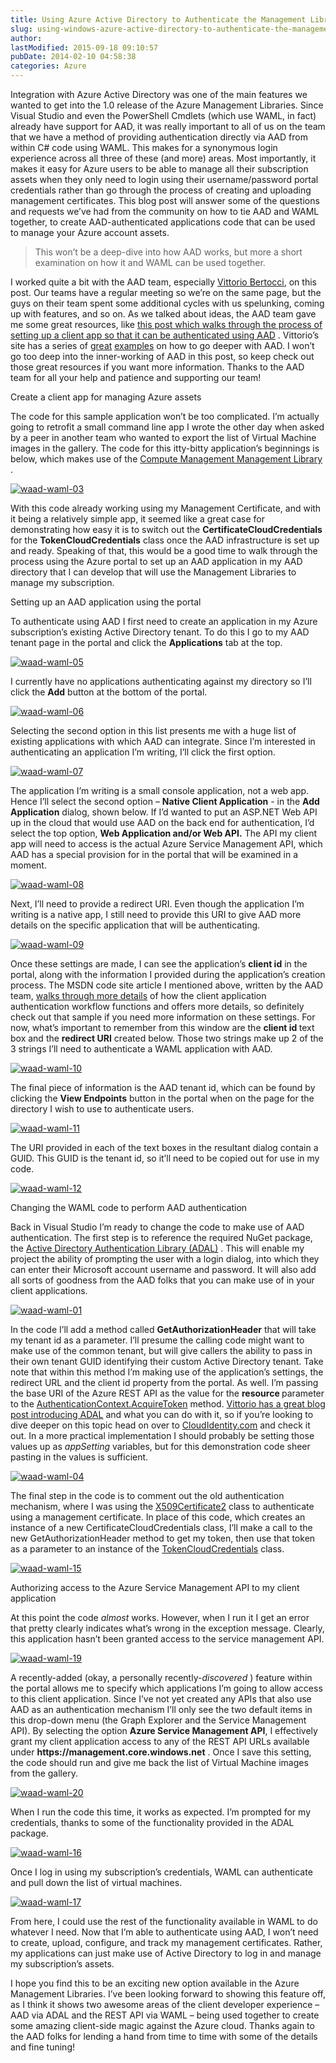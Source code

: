 ```yaml
---
title: Using Azure Active Directory to Authenticate the Management Libraries
slug: using-windows-azure-active-directory-to-authenticate-the-management-libraries
author: 
lastModified: 2015-09-18 09:10:57
pubDate: 2014-02-10 04:58:38
categories: Azure
---
```


<p>Integration with Azure Active Directory was one of the main features we wanted to get into the 1.0 release of the Azure Management Libraries. Since Visual Studio and even the PowerShell Cmdlets (which use WAML, in fact) already have support for AAD, it
  was really important to all of us on the team that we have a method of providing authentication directly via AAD from within C# code using WAML. This makes for a synonymous login experience across all three of these (and more) areas. Most importantly,
  it makes it easy for Azure users to be able to manage all their subscription assets when they only need to login using their username/password portal credentials rather than go through the process of creating and uploading management certificates. This
  blog post will answer some of the questions and requests we&#x2019;ve had from the community on how to tie AAD and WAML together, to create AAD-authenticated applications code that can be used to manage your Azure account assets. </p>
<blockquote>
  <p>This won&#x2019;t be a deep-dive into how AAD works, but more a short examination on how it and WAML can be used together. </p>
</blockquote>
<p>I worked quite a bit with the AAD team, especially
  <a href="http://www.cloudidentity.com/blog/">Vittorio Bertocci</a>, on this post. Our teams have a regular meeting so we&#x2019;re on the same page, but the guys on their team spent some additional cycles with us spelunking, coming up with features, and so on. As we talked about ideas, the AAD team gave
  me some great resources, like
  <a href="http://code.msdn.microsoft.com/AAL-Native-Application-to-fd648dcf">this post which walks through the process of setting up a client app so that it can be authenticated using AAD</a> . Vittorio&#x2019;s site has a series of
  <a title="Protecting a self-hosted Web API with AAD" href="http://www.cloudidentity.com/blog/2013/12/10/protecting-a-self-hosted-api-with-microsoft-owin-security-activedirectory/">great</a> 
  <a title="ASP.NET and AAD Organizational Accounts" href="http://www.cloudidentity.com/blog/2013/12/11/setting-up-an-asp-net-project-with-organizational-authentication-requires-an-organizational-account/">examples</a>  on how to go deeper with AAD. I won&#x2019;t go too deep into the inner-working of AAD in this post, so keep check out those great resources if you want more information. Thanks to the AAD team for all your help and patience and supporting our
  team!</p>
Create a client app for managing Azure assets
<p>The code for this sample application won&#x2019;t be too complicated. I&#x2019;m actually going to retrofit a small command line app I wrote the other day when asked by a peer in another team who wanted to export the list of Virtual Machine images in the gallery. The
  code for this itty-bitty application&#x2019;s beginnings is below, which makes use of the
  <a href="http://www.nuget.org/packages/Microsoft.WindowsAzure.Management.Compute">Compute Management Management Library</a> . </p>
<p>
  <a href="http://www.bradygaster.com/posts/files/4b076ee9-f664-4c1c-91ad-05b7cc0b85f7.png">
    <img alt="waad-waml-03" src="media/34a3e11e-c586-48b4-9781-7dafcdc00223.png">
  </a> 
</p>
<p>With this code already working using my Management Certificate, and with it being a relatively simple app, it seemed like a great case for demonstrating how easy it is to switch out the <strong>CertificateCloudCredentials</strong>  for the <strong>TokenCloudCredentials</strong>   class once the AAD infrastructure is set up and ready. Speaking of that, this would be a good time to walk through the process using the Azure portal to set up an AAD application in my AAD directory that I can develop that will use the Management Libraries
  to manage my subscription. </p>
Setting up an AAD application using the portal
<p>To authenticate using AAD I first need to create an application in my Azure subscription&#x2019;s existing Active Directory tenant. To do this I go to my AAD tenant page in the portal and click the <strong>Applications</strong>  tab at the top. </p>
<p>
  <a href="http://www.bradygaster.com/posts/files/f975a342-4946-458d-8321-e4fc9d49afb5.png">
    <img alt="waad-waml-05" src="media/f9cf2f99-887d-46b5-a562-fd2bde613ad3.png">
  </a> 
</p>
<p>I currently have no applications authenticating against my directory so I&#x2019;ll click the <strong>Add</strong>  button at the bottom of the portal. </p>
<p>
  <a href="http://www.bradygaster.com/posts/files/2f5917dd-78cd-476b-9e5c-08489fe40100.png">
    <img alt="waad-waml-06" src="media/b75fc0e5-e524-4e2e-9c55-1ea24eef0c24.png">
  </a> 
</p>
<p>Selecting the second option in this list presents me with a huge list of existing applications with which AAD can integrate. Since I&#x2019;m interested in authenticating an application I&#x2019;m writing, I&#x2019;ll click the first option.&#xA0; </p>
<p>
  <a href="http://www.bradygaster.com/posts/files/9e356bf0-deaf-43cf-bd30-7a205132d93b.png">
    <img alt="waad-waml-07" src="media/55da8e44-69be-47f4-9442-3b818ae160b3.png">
  </a> 
</p>
<p>The application I&#x2019;m writing is a small console application, not a web app. Hence I&#x2019;ll select the second option &#x2013; <strong>Native Client Application</strong>  - in the <strong>Add Application</strong>  dialog, shown below. If I&#x2019;d wanted to put an ASP.NET
  Web API up in the cloud that would use AAD on the back end for authentication, I&#x2019;d select the top option, <strong>Web Application and/or Web API.</strong>  The API my client app will need to access is the actual Azure Service Management API, which AAD
  has a special provision for in the portal that will be examined in a moment. </p>
<p>
  <a href="http://www.bradygaster.com/posts/files/5e88606e-9330-4423-b245-7dcb7ff2ad0f.png">
    <img alt="waad-waml-08" src="media/bf91fd0c-2c20-40dc-ad18-b8960c89feb7.png">
  </a> 
</p>
<p>Next, I&#x2019;ll need to provide a redirect URI. Even though the application I&#x2019;m writing is a native app, I still need to provide this URI to give AAD more details on the specific application that will be authenticating. </p>
<p>
  <a href="http://www.bradygaster.com/posts/files/ffb360e1-8e2d-4a01-aa7c-79e9e374741e.png">
    <img alt="waad-waml-09" src="media/af03a99e-444e-419b-a216-f431808790b5.png">
  </a> 
</p>
<p>Once these settings are made, I can see the application&#x2019;s <strong>client id</strong>  in the portal, along with the information I provided during the application&#x2019;s creation process. The MSDN code site article I mentioned above, written by the AAD team,
  <a href="http://code.msdn.microsoft.com/AAL-Native-Application-to-fd648dcf">walks through more details</a>  of how the client application authentication workflow functions and offers more details, so definitely check out that sample if you need more information on these settings. For now, what&#x2019;s important to remember from this
  window are the <strong>client id </strong> text box and the <strong>redirect URI</strong>  created below. Those two strings make up 2 of the 3 strings I&#x2019;ll need to authenticate a WAML application with AAD. </p>
<p>
  <a href="http://www.bradygaster.com/posts/files/27bd2bd4-1ee1-40d8-a32c-61d422e7595c.png">
    <img alt="waad-waml-10" src="media/945a74fb-0815-4a9d-bafe-ff428b7f181a.png">
  </a> 
</p>
<p>The final piece of information is the AAD tenant id, which can be found by clicking the <strong>View Endpoints</strong>  button in the portal when on the page for the directory I wish to use to authenticate users. </p>
<p>
  <a href="http://www.bradygaster.com/posts/files/588694b5-ef50-415f-9732-45d60d58c9f4.png">
    <img alt="waad-waml-11" src="media/632b01d3-3d81-4f01-9769-323f57ae1d8c.png">
  </a> 
</p>
<p>The URI provided in each of the text boxes in the resultant dialog contain a GUID. This GUID is the tenant id, so it&#x2019;ll need to be copied out for use in my code. </p>
<p>
  <a href="http://www.bradygaster.com/posts/files/1565e13c-ffc5-4944-b299-b30ce28563f2.png">
    <img alt="waad-waml-12" src="media/66bb6d18-9cf4-4a9e-b800-4b4f7e27a911.png">
  </a> 
</p>
Changing the WAML code to perform AAD authentication
<p>Back in Visual Studio I&#x2019;m ready to change the code to make use of AAD authentication. The first step is to reference the required NuGet package, the
  <a href="http://www.nuget.org/packages/Microsoft.IdentityModel.Clients.ActiveDirectory/">Active Directory Authentication Library (ADAL)</a> . This will enable my project the ability of prompting the user with a login dialog, into which they can enter their Microsoft account username and password. It will also add all sorts of goodness from
  the AAD folks that you can make use of in your client applications. </p>
<p>
  <a href="http://www.bradygaster.com/posts/files/42f7639e-c6d4-4f26-99c8-20bef7740726.png">
    <img alt="waad-waml-01" src="media/21c248df-a4af-4479-9de9-21838345ac95.png">
  </a> 
</p>
<p>In the code I&#x2019;ll add a method called <strong>GetAuthorizationHeader</strong>  that will take my tenant id as a parameter. I&#x2019;ll presume the calling code might want to make use of the common tenant, but will give callers the ability to pass in their own
  tenant GUID identifying their custom Active Directory tenant. Take note that within this method I&#x2019;m making use of the application&#x2019;s settings, the redirect URL and the client id property from the portal. As well. I&#x2019;m passing the base URI of the Azure
  REST API as the value for the <strong>resource </strong> parameter to the
  <a href="http://msdn.microsoft.com/en-us/library/microsoft.identitymodel.clients.activedirectory.authenticationcontext.acquiretoken.aspx">AuthenticationContext.AcquireToken</a>  method.
  <a href="http://www.cloudidentity.com/blog/2013/09/12/active-directory-authentication-library-adal-v1-for-net-general-availability/">Vittorio has a great blog post introducing ADAL</a>  and what you can do with it, so if you&#x2019;re looking to dive deeper on this topic head on over to
  <a href="http://www.cloudidentity.com/blog/">CloudIdentity.com</a>  and check it out. In a more practical implementation I should probably be setting those values up as <em>appSetting</em>  variables, but for this demonstration code sheer pasting in the values is sufficient.</p>
<p>
  <a href="http://www.bradygaster.com/posts/files/847e4fe2-95a1-4b83-9856-c8d6eecf77c9.png">
    <img alt="waad-waml-04" src="media/05522f35-317a-4386-94df-5dd0a287aad9.png">
  </a> 
</p>
<p>The final step in the code is to comment out the old authentication mechanism, where I was using the
  <a href="http://msdn.microsoft.com/en-us/library/system.security.cryptography.x509certificates.x509certificate2(v=vs.110).aspx">X509Certificate2</a>  class to authenticate using a management certificate. In place of this code, which creates an instance of a new CertificateCloudCredentials class, I&#x2019;ll make a call to the new GetAuthorizationHeader method to get my token, then use
  that token as a parameter to an instance of the
  <a href="https://github.com/WindowsAzure/azure-sdk-for-net/blob/master/src/Common/Credentials/TokenCloudCredentials.cs">TokenCloudCredentials</a>  class. </p>
<p>
  <a href="http://www.bradygaster.com/posts/files/28af4606-cd0e-4de0-864b-bb4dbcfb20d8.png">
    <img alt="waad-waml-15" src="media/d3593f5d-429b-425d-9825-c719076e651a.png">
  </a> 
</p>
Authorizing access to the Azure Service Management API to my client application
<p>At this point the code <em>almost </em> works. However, when I run it I get an error that pretty clearly indicates what&#x2019;s wrong in the exception message. Clearly, this application hasn&#x2019;t been granted access to the service management API. </p>
<p>
  <a href="http://www.bradygaster.com/posts/files/c4116092-8344-41c0-8d10-20ff91fc1c99.png">
    <img alt="waad-waml-19" src="media/cf82d004-65d5-4245-9cf6-06c02386f290.png">
  </a> 
</p>
<p>A recently-added (okay, a personally recently-<em>discovered</em> ) feature within the portal allows me to specify which applications I&#x2019;m going to allow access to this client application. Since I&#x2019;ve not yet created any APIs that also use AAD as an authentication
  mechanism I&#x2019;ll only see the two default items in this drop-down menu (the Graph Explorer and the Service Management API). By selecting the option <strong>Azure Service Management API</strong>, I effectively grant my client application access to any
  of the REST API URLs available under <strong>https://management.core.windows.net</strong> . Once I save this setting, the code should run and give me back the list of Virtual Machine images from the gallery. </p>
<p>
  <a href="http://www.bradygaster.com/posts/files/54270861-8db9-4e9e-bd05-6af40e4d83a3.png">
    <img alt="waad-waml-20" src="media/930a6b98-ad19-4fc3-934c-2fb81e03dcef.png">
  </a> 
</p>
<p>When I run the code this time, it works as expected. I&#x2019;m prompted for my credentials, thanks to some of the functionality provided in the ADAL package. </p>
<p>
  <a href="http://www.bradygaster.com/posts/files/5520cb9f-1a15-4281-bb13-ad15f6bd1050.png">
    <img alt="waad-waml-16" src="media/5169043b-10c7-4e9b-b214-ebc55c55938a.png">
  </a> 
</p>
<p>Once I log in using my subscription&#x2019;s credentials, WAML can authenticate and pull down the list of virtual machines. </p>
<p>
  <a href="http://www.bradygaster.com/posts/files/533dd96e-74ee-4830-a386-08321f8639ad.png">
    <img alt="waad-waml-17" src="media/2f0fd929-8d49-41d7-948e-0c181712243e.png">
  </a> 
</p>
<p>From here, I could use the rest of the functionality available in WAML to do whatever I need. Now that I&#x2019;m able to authenticate using AAD, I won&#x2019;t need to create, upload, configure, and track my management certificates. Rather, my applications can just
  make use of Active Directory to log in and manage my subscription&#x2019;s assets. </p>
<p>I hope you find this to be an exciting new option available in the Azure Management Libraries. I&#x2019;ve been looking forward to showing this feature off, as I think it shows two awesome areas of the client developer experience &#x2013; AAD via ADAL and the REST
  API via WAML &#x2013; being used together to create some amazing client-side magic against the Azure cloud. Thanks again to the AAD folks for lending a hand from time to time with some of the details and fine tuning! </p>
